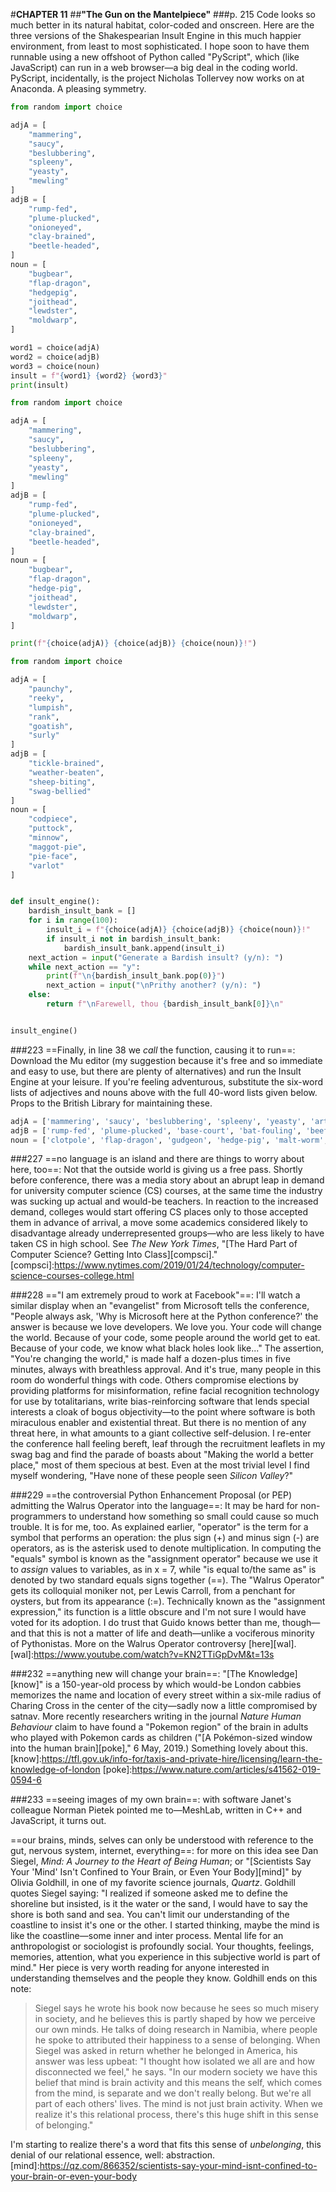 #**CHAPTER 11**
##**"The Gun on the Mantelpiece"**
###p. 215
Code looks so much better in its natural habitat, color-coded and onscreen. Here are the three versions of the Shakespearian Insult Engine in this much happier environment, from least to most sophisticated. I hope soon to have them runnable using a new offshoot of Python called "PyScript", which (like JavaScript) can run in a web browser—a big deal in the coding world. PyScript, incidentally, is the project Nicholas Tollervey now works on at Anaconda. A pleasing symmetry.
```Python
from random import choice

adjA = [
    "mammering",
    "saucy",
    "beslubbering",
    "spleeny",
    "yeasty",
    "mewling"
]
adjB = [
    "rump-fed",
    "plume-plucked",
    "onioneyed",
    "clay-brained",
    "beetle-headed",
]
noun = [
    "bugbear",
    "flap-dragon",
    "hedgepig",
    "joithead",
    "lewdster",
    "moldwarp",
]

word1 = choice(adjA)
word2 = choice(adjB)
word3 = choice(noun)
insult = f"{word1} {word2} {word3}"
print(insult)
```  

```Python  
from random import choice

adjA = [
    "mammering",
    "saucy",
    "beslubbering",
    "spleeny",
    "yeasty",
    "mewling"
]
adjB = [
    "rump-fed",
    "plume-plucked",
    "onioneyed",
    "clay-brained",
    "beetle-headed",
]
noun = [
    "bugbear",
    "flap-dragon",
    "hedge-pig",
    "joithead",
    "lewdster",
    "moldwarp",
]

print(f"{choice(adjA)} {choice(adjB)} {choice(noun)}!")
```  

```Python
from random import choice

adjA = [
    "paunchy",
    "reeky",
    "lumpish",
    "rank",
    "goatish",
    "surly"
]
adjB = [
    "tickle-brained",
    "weather-beaten",
    "sheep-biting",
    "swag-bellied"
]
noun = [
    "codpiece",
    "puttock",
    "minnow",
    "maggot-pie",
    "pie-face",
    "varlot"
]


def insult_engine():
    bardish_insult_bank = []
    for i in range(100):
        insult_i = f"{choice(adjA)} {choice(adjB)} {choice(noun)}!"
        if insult_i not in bardish_insult_bank:
            bardish_insult_bank.append(insult_i)
    next_action = input("Generate a Bardish insult? (y/n): ")
    while next_action == "y":
        print(f"\n{bardish_insult_bank.pop(0)}")
        next_action = input("\nPrithy another? (y/n): ")
    else:
        return f"\nFarewell, thou {bardish_insult_bank[0]}\n"


insult_engine()
```  

###223
==Finally, in line 38 we *call* the function, causing it to run==:
Download the Mu editor (my suggestion because it's free and so
immediate and easy to use, but there are plenty of alternatives) and run the Insult Engine at your leisure. If you're feeling adventurous, substitute the six-word lists of adjectives and nouns above with the full 40-word lists given below. Props to the British Library for maintaining these.
```Python
adjA = ['mammering', 'saucy', 'beslubbering', 'spleeny', 'yeasty', 'artless', 'bawdy', 'bootless', 'churlish', 'cockered', 'clouted', 'craven', 'currish', 'dankish', 'dissembling', 'droning', 'errant', 'fawning', 'fobbing', 'froward', 'frothy', 'gleeking', 'goatish', 'gorbellied', 'impertinent', 'infectious', 'jarring', 'loggerheaded', 'lumpish', 'mangled', 'mewling', 'paunchy', 'pribbling', 'puking', 'puny', 'qualling', 'rank', 'reeky', 'roguish', 'ruttish', 'spleeny', 'spongy', 'surly', 'tottering', 'unmuzzled', 'vain', 'venomed', 'villainous', 'warped', 'wayward', 'weedy']
adjB = ['rump-fed', 'plume-plucked', 'base-court', 'bat-fouling', 'beef-witted','onion-eyed', 'flap-mouthed', 'beetle-headed', 'boil-brained', 'clapper-clawed', 'clay-brained', 'common-kissing', 'crook-pated', 'dismal-dreaming', 'dizzy-eyed', 'doghearted', 'dread-bolted', 'earth-vexing', 'elf-skinned', 'fat-kidneyed', 'fen-sucked', 'fly-bitten', 'folly-fallen', 'fool-born', 'full-gorged', 'guts-griping', 'half-faced', 'hasty-witted', 'hedge-born', 'hell-hated', 'idle-headed', 'ill-breeding', 'ill-nurtured', 'knotty-pated', 'milk-livered', 'motley-minded', 'pottle-deep', 'pox-marked', 'reeling-ripe', 'rough-hewn', 'rude-growing', 'shard-born', 'sheep-biting', 'spur-galled', 'swag-bellied', 'tardy-gated', 'tickle-brained', 'toad-spotted', 'unchin-snouted', 'weather-bitten']
noun = ['clotpole', 'flap-dragon', 'gudgeon', 'hedge-pig', 'malt-worm', 'apple-john', 'baggage', 'barnacle', 'bladder', 'boar-pig', 'bugbear', 'bum-bailey', 'canker-blossom', 'clack-dish', 'coxcomb', 'codpiece', 'death-token', 'dewberry', 'flaxwench', 'flirt-gill', 'foot-licker', 'fustilarian', 'giglet', 'haggard', 'harpy', 'horn-beast', 'hugger-mugger', 'joithead', 'lewdster', 'lout', 'maggot-pie', 'mammet', 'measle', 'minnow', 'miscreant', 'moldwarp', 'mumble-news', 'nut-hook', 'pigeon-egg', 'pignut', 'puttock', 'pumpion', 'ratsbane', 'scut', 'skainsmate', 'strumpet', 'varlot', 'vassal', 'whey-face', 'wagtail']
```

###227
==no language is an island and there are things to worry about
here, too==:
Not that the outside world is giving us a free pass.
Shortly before conference, there was a media story about an abrupt leap
in demand for university computer science (CS) courses, at the same time
the industry was sucking up actual and would-be teachers.
In reaction to the increased demand, colleges would start offering CS places
only to those accepted them in advance of arrival, a move some academics
considered likely to disadvantage already underrepresented groups—who are
less likely to have taken CS in high school. See *The New York Times*,
"[The Hard Part of Computer Science? Getting Into Class][compsci]."
[compsci]:https://www.nytimes.com/2019/01/24/technology/computer-science-courses-college.html

###228
=="I am extremely proud to work at Facebook"==:
I'll watch a similar display when an "evangelist" from Microsoft tells the
conference, "People always ask, 'Why is Microsoft here at the Python
conference?' the answer is because we love developers. We love you.
Your code will change the world. Because of your code, some people
around the world get to eat. Because of your code, we know what black
holes look like..." The assertion, "You're changing the world," is
made half a dozen-plus times in five minutes, always with breathless
approval. And it's true, many people in this room do wonderful things
with code. Others compromise elections by providing platforms for
misinformation, refine facial recognition technology for use by
totalitarians, write bias-reinforcing software that lends special
interests a cloak of bogus objectivity—to the point where software is
both miraculous enabler and existential threat. But there is no mention
of any threat here, in what amounts to a giant collective self-delusion. I
re-enter the conference hall feeling bereft, leaf through the
recruitment leaflets in my swag bag and find the parade of boasts about
"Making the world a better place," most of them specious at best. Even
at the most trivial level I find myself wondering, "Have none of these
people seen *Silicon Valley*?"

###229
==the controversial Python Enhancement Proposal (or PEP)
admitting the Walrus Operator into the language==:
It may be hard for non-programmers to understand how something so small could cause so much trouble. It is for me, too. As explained earlier, "operator" is the term for a symbol that performs an operation: the plus sign (+) and minus sign (-) are operators, as is the asterisk used to denote multiplication. In computing the "equals"
symbol is known as the "assignment operator" because we use it to
*assign* values to variables, as in x = 7, while "is equal to/the same as" is denoted by two standard equals signs together (==). The "Walrus Operator" gets its colloquial moniker not, per Lewis Carroll, from a penchant for
oysters, but from its appearance (:=). Technically known as the
"assignment expression," its function is a little obscure and I'm not
sure I would have voted for its adoption. I do trust that Guido knows
better than me, though—and that this is not a matter of life and death—unlike a vociferous minority of Pythonistas. More on the Walrus Operator controversy [here][wal].
[wal]:https://www.youtube.com/watch?v=KN2TTiGpDvM&t=13s

###232
==anything new will change your brain==:
"[The Knowledge][know]" is a 150-year-old process by which would-be London cabbies memorizes the name and
location of every street within a six-mile radius of Charing Cross in
the center of the city—sadly now a little compromised by satnav. More recently researchers writing in the journal *Nature Human Behaviour* claim to have found a "Pokemon region" of the brain in adults who played with Pokemon cards as children ("[A Pokémon-sized window into the human brain][poke]," 6 May, 2019.) Something lovely about this.
[know]:https://tfl.gov.uk/info-for/taxis-and-private-hire/licensing/learn-the-knowledge-of-london
[poke]:https://www.nature.com/articles/s41562-019-0594-6

###233
==seeing images of my own brain==:
with software Janet's colleague Norman Pietek pointed me to—MeshLab, written in C++ and JavaScript, it
turns out.

==our brains, minds, selves can only be understood with reference to the gut, nervous system, internet, everything==:
for more on this idea see Dan Siegel, *Mind: A Journey to the Heart of Being
Human*; or "[Scientists Say Your 'Mind' Isn't Confined to Your Brain, or
Even Your Body][mind]" by Olivia Goldhill, in one of my favorite science
journals, *Quartz*. Goldhill quotes Siegel saying: "I
realized if someone asked me to define the shoreline but insisted, is it
the water or the sand, I would have to say the shore is both sand and
sea. You can't limit our understanding of the coastline to insist it's
one or the other. I started thinking, maybe the mind is like the
coastline—some inner and inter process. Mental life for an
anthropologist or sociologist is profoundly social. Your thoughts,
feelings, memories, attention, what you experience in this subjective
world is part of mind." Her piece is very worth reading for anyone
interested in understanding themselves and the people they know.
Goldhill ends on this note:
>Siegel says he wrote his book now because he sees so much misery in
society, and he believes this is partly shaped by how we perceive our
own minds. He talks of doing research in Namibia, where people he spoke
to attributed their happiness to a sense of belonging. When Siegel was
asked in return whether he belonged in America, his answer was less
upbeat: "I thought how isolated we all are and how disconnected we
feel," he says. "In our modern society we have this belief that mind
is brain activity and this means the self, which comes from the mind, is
separate and we don't really belong. But we're all part of each others'
lives. The mind is not just brain activity. When we realize it's this
relational process, there's this huge shift in this sense of
belonging." 

I'm starting to realize there's a word that fits this sense of *unbelonging*, this denial of our relational essence, well: abstraction.
[mind]:https://qz.com/866352/scientists-say-your-mind-isnt-confined-to-your-brain-or-even-your-body